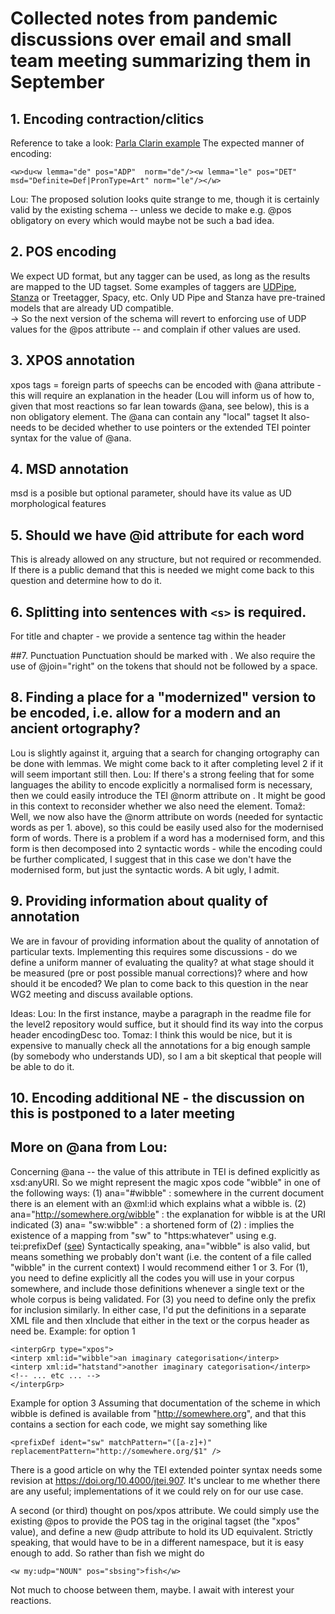 # Collected notes from pandemic discussions over email and small team meeting summarizing them in September

## 1. Encoding contraction/clitics
Reference to take a look:
[Parla Clarin example](https://clarin-eric.github.io/parla-clarin/#sec-ananorm)
The expected manner of encoding:
```
<w>du<w lemma="de" pos="ADP"  norm="de"/><w lemma="le" pos="DET" msd="Definite=Def|PronType=Art" norm="le"/></w>
```
Lou: The proposed solution looks quite strange to me, though it is certainly valid by the existing schema -- unless we decide to make e.g. @pos obligatory on every <w> which would  maybe not be such a bad idea.

## 2. POS encoding
We expect UD format, but any tagger can be used, as long as the results are mapped to the UD tagset.
Some examples of taggers are [UDPipe](https://lindat.mff.cuni.cz/services/udpipe/), [Stanza](https://stanfordnlp.github.io/stanza/) or Treetagger, Spacy, etc. Only UD Pipe and Stanza have pre-trained models that are already UD compatible.  
-> So the next version of the schema will revert to enforcing use of UDP values for the @pos attribute -- and complain if other values are used.

## 3. XPOS annotation
xpos tags = foreign parts of speechs can be encoded with @ana attribute - this will require an explanation in the header (Lou will inform us of how to, given that most reactions so far lean towards @ana, see below), this is a non obligatory element. The @ana can contain any "local" tagset
It also- needs to be decided whether to use pointers or the extended TEI pointer syntax for the value of @ana.

## 4. MSD annotation
msd is a posible but optional parameter, should have its value as UD morphological features

## 5. Should we have @id attribute for each word
This is already allowed on any structure, but not required or recommended. If there is a public demand that this is needed we might come back to this question and determine how to do it.

## 6. Splitting into sentences with ```<s>``` is required.
For title and chapter - we provide a sentence tag within the header

##7. Punctuation
Punctuation should be marked with <pc>. We also require the use of @join="right" on the tokens that should not be followed by a space.

## 8. Finding a place for a "modernized" version to be encoded, i.e. allow for a modern and an ancient ortography?
Lou is slightly against it, arguing that a search for changing ortography can be done with lemmas. We might come back to it after completing level 2 if it will seem important still then.
Lou: If there's a strong feeling that for some languages the ability to encode explicitly a normalised form is necessary, then we could easily introduce the TEI @norm attribute on <w>. It might be good in this context to reconsider whether we also need the <corr> element.
Tomaž: Well, we now also have the @norm attribute on words (needed for syntactic words as per 1. above), so this could be easily used also for the modernised form of words. There is a problem if a word has a modernised form, and this form is then decomposed into 2 syntactic words - while the encoding could be further complicated, I suggest that in this case we don't have the modernised form, but just the syntactic words. A bit ugly, I admit.

## 9. Providing information about quality of annotation
We are in favour of providing information about the quality of annotation of particular texts. Implementing this requires some discussions - do we define a uniform manner of evaluating the quality? at what stage should it be measured (pre or post possible manual corrections)? where and how should it be encoded? We plan to come back to this question in the near WG2 meeting and discuss available options.

Ideas:
Lou: In the first instance, maybe a paragraph in the readme file for the level2 repository would suffice, but it should find its way into the corpus header encodingDesc too.
Tomaz: I think this would be nice, but it is expensive to manually check all the annotations for a big enough sample (by somebody who understands UD), so I am a bit skeptical that people will be able to do it.

## 10. Encoding additional NE - the discussion on this is postponed to a later meeting

## More on @ana from Lou:
Concerning @ana -- the value of this attribute in TEI is defined explicitly as  xsd:anyURI. So we might represent the magic xpos code "wibble" in one of the following ways:
(1) ana="#wibble" : somewhere in the current document there is an element with an @xml:id which explains what a wibble is.
(2) ana="http://somewhere.org/wibble" : the explanation for wibble is at the URI indicated
(3) ana= "sw:wibble" : a shortened form of (2) : implies the existence of a mapping from "sw" to "https:whatever" using e.g. tei:prefixDef ([see](https://tei-c.org/release/doc/tei-p5-doc/en/html/ref-prefixDef.html))
Syntactically speaking, ana="wibble" is also valid, but means something we probably don't want (i.e. the content of a file called "wibble" in the current context) I would recommend either 1 or 3. For (1), you need to define explicitly all the codes you will use in your corpus somewhere, and include those definitions whenever a single text or the whole corpus
is being validated. For (3) you need to define only the prefix for inclusion similarly.  In either case, I'd put the definitions in a separate XML file and then xInclude that either in the text or the
corpus header as need be.
Example: for option 1
```
<interpGrp type="xpos">
<interp xml:id="wibble">an imaginary categorisation</interp>
<interp xml:id="hatstand">another imaginary categorisation</interp>
<!-- ... etc ... -->
</interpGrp>
```
Example for option 3
Assuming that documentation of the scheme in which wibble is defined is available from "http://somewhere.org",  and that this contains a section for each code, we might say
 something like 
 ```
 <prefixDef ident="sw" matchPattern="([a-z]+)"
replacementPattern="http://somewhere.org/$1" />
```

There is a good article on why the TEI extended pointer syntax needs some revision  at https://doi.org/10.4000/jtei.907. It's unclear to me whether there are any useful; implementations of it we could rely on
for our use case.

A second (or third) thought on pos/xpos attribute. We could simply use the existing @pos to provide the POS tag in the original tagset (the "xpos" value), and define a new @udp attribute to hold its UD
equivalent. Strictly speaking, that would have to be in a different namespace, but it is easy enough to add. So rather than <w pos="NOUN" ana="my:sbsing">fish</w>
we might do 
```
<w my:udp="NOUN" pos="sbsing">fish</w>
```
Not much to choose between them, maybe. I await with interest your reactions.

